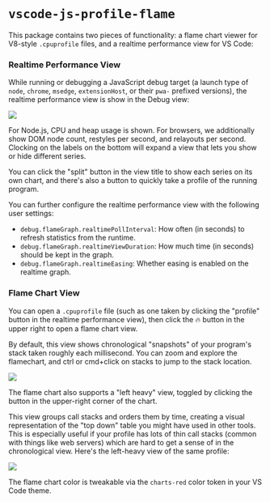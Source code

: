 # `vscode-js-profile-flame`

This package contains two pieces of functionality: a flame chart viewer for V8-style `.cpuprofile` files, and a realtime performance view for VS Code:

### Realtime Performance View

While running or debugging a JavaScript debug target (a launch type of `node`, `chrome`, `msedge`, `extensionHost`, or their `pwa-` prefixed versions), the realtime performance view is show in the Debug view:

![](/packages/vscode-js-profile-flame/resources/realtime-view.png)

For Node.js, CPU and heap usage is shown. For browsers, we additionally show DOM node count, restyles per second, and relayouts per second. Clocking on the labels on the bottom will expand a view that lets you show or hide different series.

You can click the "split" button in the view title to show each series on its own chart, and there's also a button to quickly take a profile of the running program.

You can further configure the realtime performance view with the following user settings:

- `debug.flameGraph.realtimePollInterval`: How often (in seconds) to refresh statistics from the runtime.
- `debug.flameGraph.realtimeViewDuration`: How much time (in seconds) should be kept in the graph.
- `debug.flameGraph.realtimeEasing`: Whether easing is enabled on the realtime graph.

### Flame Chart View

You can open a `.cpuprofile` file (such as one taken by clicking the "profile" button in the realtime performance view), then click the 🔥 button in the upper right to open a flame chart view.

By default, this view shows chronological "snapshots" of your program's stack taken roughly each millisecond. You can zoom and explore the flamechart, and ctrl or cmd+click on stacks to jump to the stack location.

![](/packages/vscode-js-profile-flame/resources/flame-chrono.png)

The flame chart also supports a "left heavy" view, toggled by clicking the button in the upper-right corner of the chart.

This view groups call stacks and orders them by time, creating a visual representation of the "top down" table you might have used in other tools. This is especially useful if your profile has lots of thin call stacks (common with things like web servers) which are hard to get a sense of in the chronological view. Here's the left-heavy view of the same profile:

![](/packages/vscode-js-profile-flame/resources/flame-leftheavy.png)

The flame chart color is tweakable via the `charts-red` color token in your VS Code theme.
